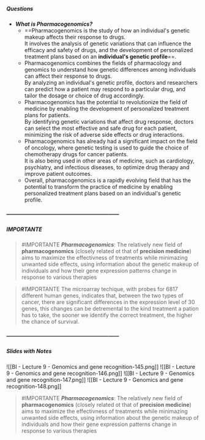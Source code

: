 ##### Questions
- ***What is Pharmacogenomics?***
	- ==Pharmacogenomics is the study of how an individual's genetic makeup affects their response to drugs. <br>It involves the analysis of genetic variations that can influence the efficacy and safety of drugs, and the development of personalized treatment plans based on an **individual's genetic profile**==.
	- Pharmacogenomics combines the fields of pharmacology and genomics to understand how genetic differences among individuals can affect their response to drugs. <br>By analyzing an individual's genetic profile, doctors and researchers can predict how a patient may respond to a particular drug, and tailor the dosage or choice of drug accordingly.
	- Pharmacogenomics has the potential to revolutionize the field of medicine by enabling the development of personalized treatment plans for patients. <br>By identifying genetic variations that affect drug response, doctors can select the most effective and safe drug for each patient, minimizing the risk of adverse side effects or drug interactions.
	- Pharmacogenomics has already had a significant impact on the field of oncology, where genetic testing is used to guide the choice of chemotherapy drugs for cancer patients. <br>It is also being used in other areas of medicine, such as cardiology, psychiatry, and infectious diseases, to optimize drug therapy and improve patient outcomes.
	- Overall, pharmacogenomics is a rapidly evolving field that has the potential to transform the practice of medicine by enabling personalized treatment plans based on an individual's genetic profile.

##### —————————————————————
##### IMPORTANTE

> #IMPORTANTE ***Pharmacogenomics***:
> The relatively new field of **pharmacogenomics** (closely related ot that of **precision medicine**) aims to maximize the effectivness of treatments while minimazing unwanted side effects, using information about the genetic makeup of individuals and how their gene expression patterns change in response to various therapies

> #IMPORTANTE The microarray techique, with probes for 6817 different human genes, indicates that, between the two types of cancer, there are significant differences in the expression level of 30 genes, this changes can be detremental to the kind treatment a pation has to take, the sooner we identify the correct treatment, the higher the chance of survival.

##### —————————————————————
##### Slides with Notes
![[BI - Lecture 9 - Genomics and gene recognition-145.png]] ![[BI - Lecture 9 - Genomics and gene recognition-146.png]] ![[BI - Lecture 9 - Genomics and gene recognition-147.png]] ![[BI - Lecture 9 - Genomics and gene recognition-148.png]]

> #IMPORTANTE ***Pharmacogenomics***:
> The relatively new field of **pharmacogenomics** (closely related ot that of **precision medicine**) aims to maximize the effectivness of treatments while minimazing unwanted side effects, using information about the genetic makeup of individuals and how their gene expression patterns change in response to various therapies